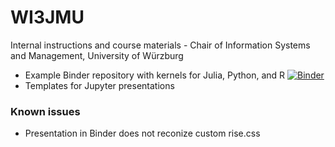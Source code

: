 # WI3JMU
Internal instructions and course materials - Chair of Information Systems and Management, University of Würzburg

- Example Binder repository with kernels for Julia, Python, and R [![Binder](https://mybinder.org/badge_logo.svg)](https://mybinder.org/v2/gh/matjesg/WI3JMU/master)
- Templates for Jupyter presentations


### Known issues
- Presentation in Binder does not reconize custom rise.css

